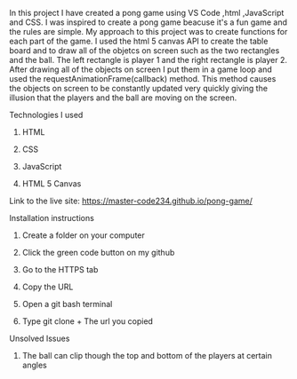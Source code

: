 In this project I have created a pong game using VS Code ,html ,JavaScript and CSS. I was inspired to create a pong game beacuse it's a fun game and the rules are simple. My approach to this project was to create functions for each part of the game. I used the html 5 canvas API to create the table board and to draw all of the objetcs on screen such as the two rectangles and the ball. The left rectangle is player 1 and the right rectangle is player 2. After drawing all of the objects on screen I put them in a game loop and used the requestAnimationFrame(callback) method. This method causes the objects on screen to be constantly updated very quickly giving the illusion that the players and the ball are moving on the screen.

Technologies I used 

1. HTML

2. CSS 

3. JavaScript

4. HTML 5 Canvas


Link to the live site: https://master-code234.github.io/pong-game/


Installation instructions

1. Create a folder on your computer

2. Click the green code button on my github

3. Go to the HTTPS tab

4. Copy the URL

5. Open a git bash terminal 

6. Type  git clone + The url you copied


Unsolved Issues 

1. The ball can clip though the top and bottom of the players at certain angles

 




